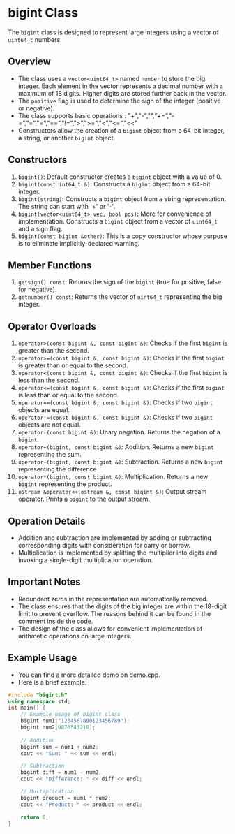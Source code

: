 # bigint Class

The `bigint` class is designed to represent large integers using a vector of `uint64_t` numbers. 

## Overview

- The class uses a `vector<uint64_t>` named `number` to store the big integer. Each element in the vector represents a decimal number with a maximum of 18 digits. Higher digits are stored further back in the vector.
- The `positive` flag is used to determine the sign of the integer (positive or negative).
- The class supports basic operations : "+","-","*","+=","-=","*=","=","==","!=",">",">=","<","<=","<<"
- Constructors allow the creation of a `bigint` object from a 64-bit integer, a string, or another `bigint` object.

## Constructors

1. `bigint()`: Default constructor creates a `bigint` object with a value of 0.
2. `bigint(const int64_t &)`: Constructs a `bigint` object from a 64-bit integer.
3. `bigint(string)`: Constructs a `bigint` object from a string representation. The string can start with '+' or '-'.
4. `bigint(vector<uint64_t> vec, bool pos)`: More for convenience of implementation. Constructs a `bigint` object from a vector of `uint64_t` and a sign flag.
5. `bigint(const bigint &other)`: This is a copy constructor whose purpose is to eliminate implicitly-declared warning.

## Member Functions

1. `getsign() const`: Returns the sign of the `bigint` (true for positive, false for negative).
2. `getnumber() const`: Returns the vector of `uint64_t` representing the big integer.

## Operator Overloads

1. `operator>(const bigint &, const bigint &)`: Checks if the first `bigint` is greater than the second.
2. `operator>=(const bigint &, const bigint &)`: Checks if the first `bigint` is greater than or equal to the second.
3. `operator<(const bigint &, const bigint &)`: Checks if the first `bigint` is less than the second.
4. `operator<=(const bigint &, const bigint &)`: Checks if the first `bigint` is less than or equal to the second.
5. `operator==(const bigint &, const bigint &)`: Checks if two `bigint` objects are equal.
6. `operator!=(const bigint &, const bigint &)`: Checks if two `bigint` objects are not equal.
7. `operator-(const bigint &)`: Unary negation. Returns the negation of a `bigint`.
8. `operator+(bigint, const bigint &)`: Addition. Returns a new `bigint` representing the sum.
9. `operator-(bigint, const bigint &)`: Subtraction. Returns a new `bigint` representing the difference.
10. `operator*(bigint, const bigint &)`: Multiplication. Returns a new `bigint` representing the product.
11. `ostream &operator<<(ostream &, const bigint &)`: Output stream operator. Prints a `bigint` to the output stream.

## Operation Details

- Addition and subtraction are implemented by adding or subtracting corresponding digits with consideration for carry or borrow.
- Multiplication is implemented by splitting the multiplier into digits and invoking a single-digit multiplication operation.

## Important Notes

- Redundant zeros in the representation are automatically removed.
- The class ensures that the digits of the big integer are within the 18-digit limit to prevent overflow. The reasons behind it can be found in the comment inside the code.
- The design of the class allows for convenient implementation of arithmetic operations on large integers.

## Example Usage

- You can find a more detailed demo on demo.cpp.
- Here is a brief example.
```cpp
#include "bigint.h" 
using namespace std;
int main() {
    // Example usage of bigint class
    bigint num1("1234567890123456789");
    bigint num2(9876543210);
    
    // Addition
    bigint sum = num1 + num2;
    cout << "Sum: " << sum << endl;

    // Subtraction
    bigint diff = num1 - num2;
    cout << "Difference: " << diff << endl;

    // Multiplication
    bigint product = num1 * num2;
    cout << "Product: " << product << endl;

    return 0;
}
